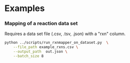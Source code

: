 # Examples

### Mapping of a reaction data set

Requires a data set file (.csv, .tsv, .json) with a "rxn" column.

```bash
python ../scripts/run_rxnmapper_on_dataset.py  \
    --file_path example_rxns.csv \
    --output_path  out.json \
    --batch_size 8
```
